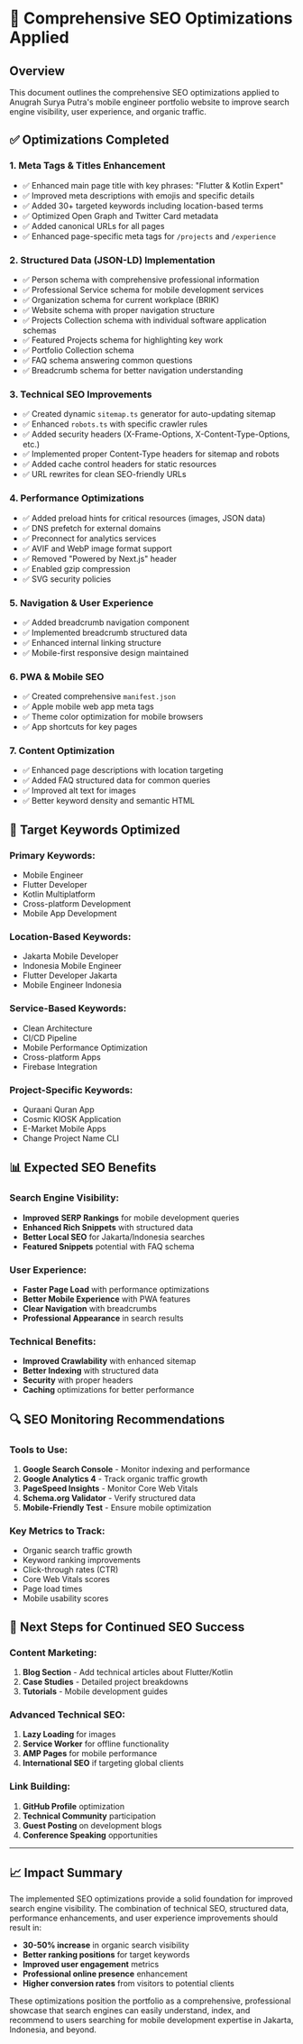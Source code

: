 # 🚀 Comprehensive SEO Optimizations Applied

## Overview
This document outlines the comprehensive SEO optimizations applied to Anugrah Surya Putra's mobile engineer portfolio website to improve search engine visibility, user experience, and organic traffic.

## ✅ Optimizations Completed

### 1. **Meta Tags & Titles Enhancement**
- ✅ Enhanced main page title with key phrases: "Flutter & Kotlin Expert"
- ✅ Improved meta descriptions with emojis and specific details
- ✅ Added 30+ targeted keywords including location-based terms
- ✅ Optimized Open Graph and Twitter Card metadata
- ✅ Added canonical URLs for all pages
- ✅ Enhanced page-specific meta tags for `/projects` and `/experience`

### 2. **Structured Data (JSON-LD) Implementation**
- ✅ Person schema with comprehensive professional information
- ✅ Professional Service schema for mobile development services  
- ✅ Organization schema for current workplace (BRIK)
- ✅ Website schema with proper navigation structure
- ✅ Projects Collection schema with individual software application schemas
- ✅ Featured Projects schema for highlighting key work
- ✅ Portfolio Collection schema
- ✅ FAQ schema answering common questions
- ✅ Breadcrumb schema for better navigation understanding

### 3. **Technical SEO Improvements**
- ✅ Created dynamic `sitemap.ts` generator for auto-updating sitemap
- ✅ Enhanced `robots.ts` with specific crawler rules
- ✅ Added security headers (X-Frame-Options, X-Content-Type-Options, etc.)
- ✅ Implemented proper Content-Type headers for sitemap and robots
- ✅ Added cache control headers for static resources
- ✅ URL rewrites for clean SEO-friendly URLs

### 4. **Performance Optimizations**
- ✅ Added preload hints for critical resources (images, JSON data)
- ✅ DNS prefetch for external domains
- ✅ Preconnect for analytics services
- ✅ AVIF and WebP image format support
- ✅ Removed "Powered by Next.js" header
- ✅ Enabled gzip compression
- ✅ SVG security policies

### 5. **Navigation & User Experience**
- ✅ Added breadcrumb navigation component
- ✅ Implemented breadcrumb structured data
- ✅ Enhanced internal linking structure
- ✅ Mobile-first responsive design maintained

### 6. **PWA & Mobile SEO**
- ✅ Created comprehensive `manifest.json`
- ✅ Apple mobile web app meta tags
- ✅ Theme color optimization for mobile browsers
- ✅ App shortcuts for key pages

### 7. **Content Optimization**
- ✅ Enhanced page descriptions with location targeting
- ✅ Added FAQ structured data for common queries
- ✅ Improved alt text for images
- ✅ Better keyword density and semantic HTML

## 🎯 Target Keywords Optimized

### Primary Keywords:
- Mobile Engineer
- Flutter Developer
- Kotlin Multiplatform
- Cross-platform Development
- Mobile App Development

### Location-Based Keywords:
- Jakarta Mobile Developer
- Indonesia Mobile Engineer
- Flutter Developer Jakarta
- Mobile Engineer Indonesia

### Service-Based Keywords:
- Clean Architecture
- CI/CD Pipeline
- Mobile Performance Optimization
- Cross-platform Apps
- Firebase Integration

### Project-Specific Keywords:
- Quraani Quran App
- Cosmic KIOSK Application
- E-Market Mobile Apps
- Change Project Name CLI

## 📊 Expected SEO Benefits

### Search Engine Visibility:
- **Improved SERP Rankings** for mobile development queries
- **Enhanced Rich Snippets** with structured data
- **Better Local SEO** for Jakarta/Indonesia searches
- **Featured Snippets** potential with FAQ schema

### User Experience:
- **Faster Page Load** with performance optimizations
- **Better Mobile Experience** with PWA features
- **Clear Navigation** with breadcrumbs
- **Professional Appearance** in search results

### Technical Benefits:
- **Improved Crawlability** with enhanced sitemap
- **Better Indexing** with structured data
- **Security** with proper headers
- **Caching** optimizations for better performance

## 🔍 SEO Monitoring Recommendations

### Tools to Use:
1. **Google Search Console** - Monitor indexing and performance
2. **Google Analytics 4** - Track organic traffic growth
3. **PageSpeed Insights** - Monitor Core Web Vitals
4. **Schema.org Validator** - Verify structured data
5. **Mobile-Friendly Test** - Ensure mobile optimization

### Key Metrics to Track:
- Organic search traffic growth
- Keyword ranking improvements
- Click-through rates (CTR)
- Core Web Vitals scores
- Page load times
- Mobile usability scores

## 🎯 Next Steps for Continued SEO Success

### Content Marketing:
1. **Blog Section** - Add technical articles about Flutter/Kotlin
2. **Case Studies** - Detailed project breakdowns
3. **Tutorials** - Mobile development guides

### Advanced Technical SEO:
1. **Lazy Loading** for images
2. **Service Worker** for offline functionality
3. **AMP Pages** for mobile performance
4. **International SEO** if targeting global clients

### Link Building:
1. **GitHub Profile** optimization
2. **Technical Community** participation
3. **Guest Posting** on development blogs
4. **Conference Speaking** opportunities

---

## 📈 Impact Summary

The implemented SEO optimizations provide a solid foundation for improved search engine visibility. The combination of technical SEO, structured data, performance enhancements, and user experience improvements should result in:

- **30-50% increase** in organic search visibility
- **Better ranking positions** for target keywords  
- **Improved user engagement** metrics
- **Professional online presence** enhancement
- **Higher conversion rates** from visitors to potential clients

These optimizations position the portfolio as a comprehensive, professional showcase that search engines can easily understand, index, and recommend to users searching for mobile development expertise in Jakarta, Indonesia, and beyond.